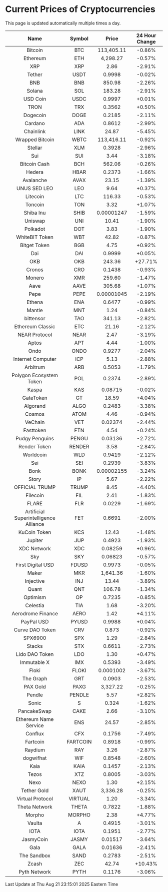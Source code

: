 # Current Prices of Cryptocurrencies
This page is updated automatically multiple times a day.

| Name | Symbol | Price | 24 Hour Change |
| :---: |:---:| :---: | :---: |
| Bitcoin | BTC | 113,405.11 | -0.86% |
| Ethereum | ETH | 4,298.27 | -0.57% |
| XRP | XRP | 2.86 | -2.91% |
| Tether | USDT | 0.9998 | -0.02% |
| BNB | BNB | 850.98 | -2.26% |
| Solana | SOL | 183.28 | -2.91% |
| USD Coin | USDC | 0.9997 | +0.01% |
| TRON | TRX | 0.3562 | +0.50% |
| Dogecoin | DOGE | 0.2185 | -2.11% |
| Cardano | ADA | 0.8612 | -2.99% |
| Chainlink | LINK | 24.87 | -5.45% |
| Wrapped Bitcoin | WBTC | 113,416.11 | -0.92% |
| Stellar | XLM | 0.3928 | -2.96% |
| Sui | SUI | 3.44 | -3.18% |
| Bitcoin Cash | BCH | 562.06 | -0.26% |
| Hedera | HBAR | 0.2373 | -1.66% |
| Avalanche | AVAX | 23.15 | -1.39% |
| UNUS SED LEO | LEO | 9.64 | +0.37% |
| Litecoin | LTC | 116.33 | -0.53% |
| Toncoin | TON | 3.32 | +1.07% |
| Shiba Inu | SHIB | 0.00001247 | -1.59% |
| Uniswap | UNI | 10.41 | -1.90% |
| Polkadot | DOT | 3.83 | -1.90% |
| WhiteBIT Token | WBT | 42.82 | -0.87% |
| Bitget Token | BGB | 4.75 | +0.92% |
| Dai | DAI | 0.9999 | +0.05% |
| OKB | OKB | 243.36 | +27.71% |
| Cronos | CRO | 0.1438 | -0.93% |
| Monero | XMR | 259.60 | -1.47% |
| Aave | AAVE | 305.68 | +1.07% |
| Pepe | PEPE | 0.00001045 | -2.19% |
| Ethena | ENA | 0.6477 | -0.99% |
| Mantle | MNT | 1.24 | -0.84% |
| bittensor | TAO | 341.13 | -2.82% |
| Ethereum Classic | ETC | 21.16 | -2.12% |
| NEAR Protocol | NEAR | 2.47 | -3.19% |
| Aptos | APT | 4.44 | -1.00% |
| Ondo | ONDO | 0.9277 | -2.04% |
| Internet Computer | ICP | 5.13 | -2.88% |
| Arbitrum | ARB | 0.5053 | -1.79% |
| Polygon Ecosystem Token | POL | 0.2374 | -2.89% |
| Kaspa | KAS | 0.08715 | -0.02% |
| GateToken | GT | 18.59 | +4.04% |
| Algorand | ALGO | 0.2483 | -3.38% |
| Cosmos | ATOM | 4.46 | -0.94% |
| VeChain | VET | 0.02374 | -2.44% |
| Fasttoken | FTN | 4.54 | -0.24% |
| Pudgy Penguins | PENGU | 0.03136 | -2.72% |
| Render Token | RENDER | 3.58 | -2.84% |
| Worldcoin | WLD | 0.9419 | -2.12% |
| Sei | SEI | 0.2939 | -3.83% |
| Bonk | BONK | 0.00002155 | -3.24% |
| Story | IP | 5.67 | -2.22% |
| OFFICIAL TRUMP | TRUMP | 8.45 | -4.40% |
| Filecoin | FIL | 2.41 | -1.83% |
| FLARE | FLR | 0.0229 | -1.69% |
| Artificial Superintelligence Alliance | FET | 0.6691 | -2.00% |
| KuCoin Token | KCS | 12.43 | -1.48% |
| Jupiter | JUP | 0.4923 | -1.93% |
| XDC Network | XDC | 0.08259 | +0.96% |
| Sky | SKY | 0.06823 | -0.57% |
| First Digital USD | FDUSD | 0.9973 | -0.05% |
| Maker | MKR | 1,641.36 | -1.60% |
| Injective | INJ | 13.44 | -3.89% |
| Quant | QNT | 106.78 | -1.34% |
| Optimism | OP | 0.7235 | -0.85% |
| Celestia | TIA | 1.68 | -3.20% |
| Aerodrome Finance | AERO | 1.42 | +4.11% |
| PayPal USD | PYUSD | 0.9988 | +0.04% |
| Curve DAO Token | CRV | 0.873 | -0.92% |
| SPX6900 | SPX | 1.29 | -2.84% |
| Stacks | STX | 0.6611 | -2.73% |
| Lido DAO Token | LDO | 1.30 | +0.47% |
| Immutable X | IMX | 0.5393 | -3.49% |
| Floki | FLOKI | 0.0001002 | -3.67% |
| The Graph | GRT | 0.0903 | -2.53% |
| PAX Gold | PAXG | 3,327.22 | -0.25% |
| Pendle | PENDLE | 5.57 | +2.82% |
| Sonic | S | 0.324 | -1.62% |
| PancakeSwap | CAKE | 2.66 | -3.10% |
| Ethereum Name Service | ENS | 24.57 | -2.85% |
| Conflux | CFX | 0.1756 | -7.49% |
| Fartcoin | FARTCOIN | 0.8918 | -0.99% |
| Raydium | RAY | 3.26 | -2.87% |
| dogwifhat | WIF | 0.8548 | -2.60% |
| Kaia | KAIA | 0.1457 | -2.13% |
| Tezos | XTZ | 0.8005 | -3.03% |
| Nexo | NEXO | 1.30 | +2.15% |
| Tether Gold | XAUT | 3,336.28 | -0.25% |
| Virtual Protocol | VIRTUAL | 1.20 | -3.34% |
| Theta Network | THETA | 0.7822 | -1.88% |
| Morpho | MORPHO | 2.38 | +4.77% |
| Vaulta | A | 0.4915 | -3.01% |
| IOTA | IOTA | 0.1951 | -2.77% |
| JasmyCoin | JASMY | 0.01517 | -3.64% |
| Gala | GALA | 0.01636 | -2.41% |
| The Sandbox | SAND | 0.2783 | -2.51% |
| Zcash | ZEC | 42.74 | +10.43% |
| Pyth Network | PYTH | 0.1176 | -3.06% |

Last Update at Thu Aug 21 23:15:01 2025 Eastern Time